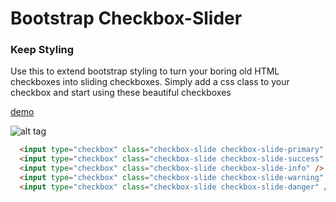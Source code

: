 Bootstrap Checkbox-Slider
=========================

### Keep Styling
Use this to extend bootstrap styling to turn your boring old HTML checkboxes into sliding checkboxes. Simply add a css class to your checkbox and start using these beautiful checkboxes

<a href="http://isaachunter.github.io/" target="_blank">demo</a>

![alt tag](https://raw.github.com/IsaacHunter/bootstrap-checkbox-slider/master/demo.png)

```html
  <input type="checkbox" class="checkbox-slide checkbox-slide-primary" checked />
  <input type="checkbox" class="checkbox-slide checkbox-slide-success" checked />
  <input type="checkbox" class="checkbox-slide checkbox-slide-info" />
  <input type="checkbox" class="checkbox-slide checkbox-slide-warning" checked />
  <input type="checkbox" class="checkbox-slide checkbox-slide-danger" />
```


